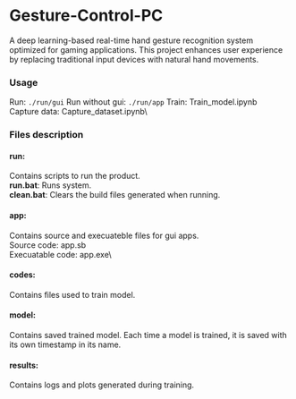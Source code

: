 # Gesture-Control-PC
A deep learning-based real-time hand gesture recognition system optimized for gaming applications. This project enhances user experience by replacing traditional input devices with natural hand movements.

### Usage
Run: ```./run/gui```
Run without gui: ```./run/app```
Train: Train_model.ipynb\
Capture data: Capture_dataset.ipynb\

### Files description
#### run:
Contains scripts to run the product.\
**run.bat**: Runs system.\
**clean.bat**: Clears the build files generated when running.

#### app:
Contains source and execuateble files for gui apps.\
Source code: app.sb\
Execuatable code: app.exe\

#### codes:
Contains files used to train model.

#### model:
Contains saved trained model. Each time a model is trained, it is saved with its own timestamp in its name.

#### results:
Contains logs and plots generated during training.

